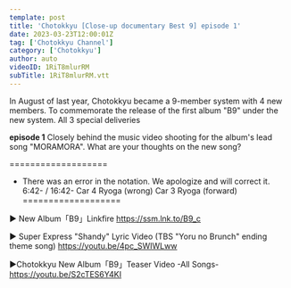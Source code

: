 ```yaml
---
template: post
title: 'Chotokkyu [Close-up documentary Best 9] episode 1'
date: 2023-03-23T12:00:01Z
tag: ['Chotokkyu Channel']
category: ['Chotokkyu']
author: auto 
videoID: 1RiT8mlurRM
subTitle: 1RiT8mlurRM.vtt
---
```

In August of last year, Chotokkyu became a 9-member system with 4 new members. To commemorate the release of the first album "B9" under the new system. All 3 special deliveries

**episode 1** Closely behind the music video shooting for the album's lead song "MORAMORA". What are your thoughts on the new song?

===================
* There was an error in the notation. We apologize and will correct it.
6:42- / 16:42-
Car 4 Ryoga (wrong)
Car 3 Ryoga (forward)
===================

▶ New Album「B9」Linkfire
 https://ssm.lnk.to/B9_c

▶ Super Express "Shandy" Lyric Video (TBS "Yoru no Brunch" ending theme song)
https://youtu.be/4pc_SWIWLww

▶Chotokkyu New Album「B9」Teaser Video -All Songs-
https://youtu.be/S2cTES6Y4KI